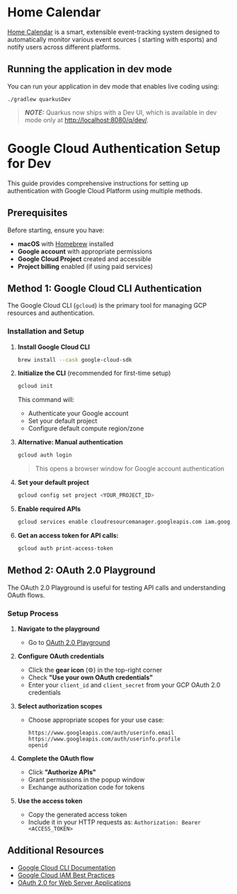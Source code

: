 # Home Calendar

[Home Calendar](https://omeln.atlassian.net/wiki/x/xIAD) is a smart, extensible event-tracking system designed to automatically monitor various event sources (
starting with esports) and notify users across different platforms.

## Running the application in dev mode

You can run your application in dev mode that enables live coding using:

```shell script
./gradlew quarkusDev
```

> **_NOTE:_**  Quarkus now ships with a Dev UI, which is available in dev mode only at <http://localhost:8080/q/dev/>.

# Google Cloud Authentication Setup for Dev

This guide provides comprehensive instructions for setting up authentication with Google Cloud Platform using multiple methods.

## Prerequisites

Before starting, ensure you have:

- **macOS** with [Homebrew](https://brew.sh) installed
- **Google account** with appropriate permissions
- **Google Cloud Project** created and accessible
- **Project billing** enabled (if using paid services)

## Method 1: Google Cloud CLI Authentication

The Google Cloud CLI (`gcloud`) is the primary tool for managing GCP resources and authentication.

### Installation and Setup

1. **Install Google Cloud CLI**
   ```bash
   brew install --cask google-cloud-sdk
   ```

2. **Initialize the CLI** (recommended for first-time setup)
   ```bash
   gcloud init
   ```
   This command will:
   - Authenticate your Google account
   - Set your default project
   - Configure default compute region/zone

3. **Alternative: Manual authentication**
   ```bash
   gcloud auth login
   ```
   > This opens a browser window for Google account authentication

4. **Set your default project**
   ```bash
   gcloud config set project <YOUR_PROJECT_ID>
   ```

5. **Enable required APIs**
   ```bash
   gcloud services enable cloudresourcemanager.googleapis.com iam.googleapis.com --project=<YOUR_PROJECT_ID>
   ```

6. **Get an access token for API calls:**
   ```bash
   gcloud auth print-access-token
   ```

## Method 2: OAuth 2.0 Playground

The OAuth 2.0 Playground is useful for testing API calls and understanding OAuth flows.

### Setup Process

1. **Navigate to the playground**
   - Go to [OAuth 2.0 Playground](https://developers.google.com/oauthplayground)

2. **Configure OAuth credentials**
   - Click the **gear icon** (⚙️) in the top-right corner
   - Check **"Use your own OAuth credentials"**
   - Enter your `client_id` and `client_secret` from your GCP OAuth 2.0 credentials

3. **Select authorization scopes**
   - Choose appropriate scopes for your use case:
     ```
     https://www.googleapis.com/auth/userinfo.email
     https://www.googleapis.com/auth/userinfo.profile
     openid
     ```

4. **Complete the OAuth flow**
   - Click **"Authorize APIs"**
   - Grant permissions in the popup window
   - Exchange authorization code for tokens

5. **Use the access token**
   - Copy the generated access token
   - Include it in your HTTP requests as: `Authorization: Bearer <ACCESS_TOKEN>`


## Additional Resources

- [Google Cloud CLI Documentation](https://cloud.google.com/sdk/docs)
- [Google Cloud IAM Best Practices](https://cloud.google.com/iam/docs/using-iam-securely)
- [OAuth 2.0 for Web Server Applications](https://developers.google.com/identity/protocols/oauth2/web-server)